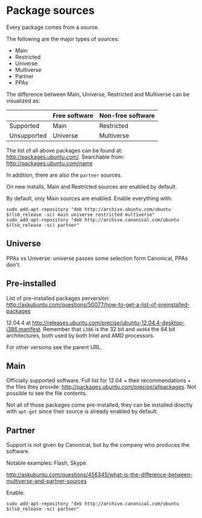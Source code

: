 # Package sources

Every package comes from a source.

The following are the major types of sources:

- Main
- Restricted
- Universe
- Multiverse
- Partner
- PPAs

The difference between Main, Universe, Restricted and Multiverse can be visualized as:

|             | Free software | Non-free software |
|-------------|---------------|-------------------|
| Supported   | Main          | Restricted        |
| Unsupported | Universe      | Multiverse        |

The list of all above packages can be found at: <http://packages.ubuntu.com/>. Searchable from: <http://packages.ubuntu.com/name>

In addition, there are also the `partner` sources.

On new installs, Main and Restricted sources are enabled by default.

By default, only Main sources are enabled. Enable everything with:

    sudo add-apt-repository "deb http://archive.ubuntu.com/ubuntu $(lsb_release -sc) main universe restricted multiverse"
    sudo add-apt-repository "deb http://archive.canonical.com/ubuntu $(lsb_release -sc) partner"

## Universe

PPAs vs Universe: universe passes some selection form Canonical, PPAs don't.

## Pre-installed

List of pre-installed packages perversion: <http://askubuntu.com/questions/50077/how-to-get-a-list-of-preinstalled-packages>

12.04.4 at <http://releases.ubuntu.com/precise/ubuntu-12.04.4-desktop-i386.manifest>. Remember that `i386` is the 32 bit and `amd64` the 64 bit architectures, both used by both Intel and AMD processors.

For other versions see the parent URL.

## Main

Officially supported software. Full list for 12.04 + their recommendations + the files they provide: <http://packages.ubuntu.com/precise/allpackages>. Not possible to see the file contents.

Not all of those packages come pre-installed, they can be installed directly with `apt-get` since their source is already enabled by default.

## Partner

Support is not given by Canonical, but by the company who produces the software.

Notable examples: Flash, Skype.

<http://askubuntu.com/questions/456345/what-is-the-difference-between-multiverse-and-partner-sources>

Enable:

    sudo add-apt-repository "deb http://archive.canonical.com/ubuntu $(lsb_release -sc) partner"
